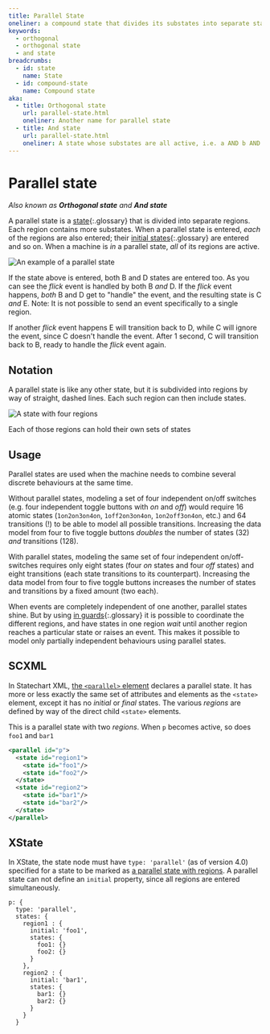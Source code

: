 ```yaml
---
title: Parallel State
oneliner: a compound state that divides its substates into separate state machines that all get to be active at the same time
keywords:
  - orthogonal
  - orthogonal state
  - and state
breadcrumbs:
  - id: state
    name: State
  - id: compound-state
    name: Compound state
aka:
  - title: Orthogonal state
    url: parallel-state.html
    oneliner: Another name for parallel state
  - title: And state
    url: parallel-state.html
    oneliner: A state whose substates are all active, i.e. a AND b AND c, known as a parallel state
---
```


# Parallel state

_Also known as **Orthogonal state** and **And state**_ 

A parallel state is a [state](state.html){:.glossary} that is divided into separate regions.  Each region contains more substates.  When a parallel state is entered, _each_ of the regions are also entered; their [initial states](initial-state.html){:.glossary} are entered and so on.  When a machine is _in_ a parallel state, _all_ of its regions are active.

![An example of a parallel state](parallel.svg)

If the state above is entered, both B and D states are entered too.  As you can see the _flick_ event is handled by both B _and_ D.  If the _flick_ event happens, _both_ B and D get to "handle" the event, and the resulting state is C _and_ E.  Note: It is not possible to send an event specifically to a single region.

If another _flick_ event happens E will transition back to D, while C will ignore the event, since C doesn't handle the event.  After 1 second, C will transition back to B, ready to handle the _flick_ event again.

## Notation

A parallel state is like any other state, but it is subdivided into regions by way of straight, dashed lines.  Each such region can then include states.

![A state with four regions](parallel-notation.svg)

Each of those regions can hold their own sets of states

## Usage

Parallel states are used when the machine needs to combine several discrete behaviours at the same time.

Without parallel states, modeling a set of four independent on/off switches (e.g. four independent toggle buttons with _on_ and _off_) would require 16 atomic states (`1on2on3on4on`, `1off2on3on4on`, `1on2off3on4on`, etc.) and 64 transitions (!) to be able to model all possible transitions.  Increasing the data model from four to five toggle buttons _doubles_ the number of states (32) _and_ transitions (128).

With parallel states, modeling the same set of four independent on/off-switches requires only eight states (four _on_ states and four _off_ states) and eight transitions (each state transitions to its counterpart).  Increasing the data model from four to five toggle buttons increases the number of states and transitions by a fixed amount (two each).

When events are completely independent of one another, parallel states shine.  But by using [in guards](guard.html){:.glossary} it is possible to coordinate the different regions, and have states in one region _wait_ until another region reaches a particular state or raises an event.  This makes it possible to model only partially independent behaviours using parallel states.

## SCXML

In Statechart XML, [the `<parallel>` element](https://www.w3.org/TR/scxml/#parallel) declares a parallel state.  It has more or less exactly the same set of attributes and elements as the `<state>` element, except it has no _initial_ or _final_ states.  The various _regions_ are defined by way of the direct child `<state>` elements.

This is a parallel state with two _regions_. When `p` becomes active, so does `foo1` and `bar1`

``` xml
<parallel id="p">
  <state id="region1">
    <state id="foo1"/>
    <state id="foo2"/>
  </state>
  <state id="region2">
    <state id="bar1"/>
    <state id="bar2"/>
  </state>
</parallel>
```

## XState

In XState, the state node must have `type: 'parallel'` (as of version 4.0) specified for a state to be marked as [a parallel state with regions](https://xstate.js.org/docs/guides/parallel.html).  A parallel state can not define an `initial` property, since all regions are entered simultaneously.

```
p: {
  type: 'parallel',
  states: {
    region1 : {
      initial: 'foo1',
      states: {
        foo1: {}
        foo2: {}
      }
    },
    region2 : {
      initial: 'bar1',
      states: {
        bar1: {}
        bar2: {}
      }
    }
  }
```
